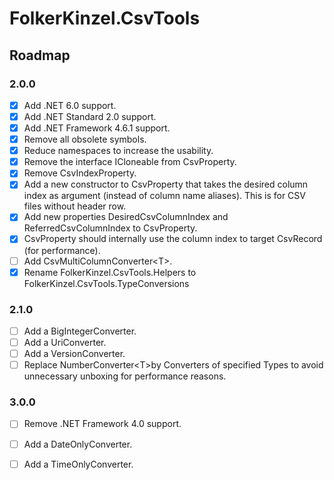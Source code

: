 ﻿# FolkerKinzel.CsvTools
## Roadmap

### 2.0.0
- [x] Add .NET 6.0 support.
- [x] Add .NET Standard 2.0 support.
- [x] Add .NET Framework 4.6.1 support.
- [x] Remove all obsolete symbols.
- [x] Reduce namespaces to increase the usability.
- [x] Remove the interface ICloneable from CsvProperty.
- [x] Remove CsvIndexProperty.
- [x] Add a new constructor to CsvProperty that takes the desired column index as argument (instead of
column name aliases). This is for CSV files without header row.
- [x] Add new properties DesiredCsvColumnIndex and ReferredCsvColumnIndex to CsvProperty.
- [x] CsvProperty should internally use the column index to target CsvRecord (for performance).
- [ ] Add CsvMultiColumnConverter&lt;T&gt;.
- [x] Rename FolkerKinzel.CsvTools.Helpers to FolkerKinzel.CsvTools.TypeConversions

### 2.1.0
- [ ] Add a BigIntegerConverter.
- [ ] Add a UriConverter.
- [ ] Add a VersionConverter.
- [ ] Replace NumberConverter&lt;T&gt;by Converters of specified Types to avoid unnecessary unboxing for performance reasons.

### 3.0.0
- [ ] Remove .NET Framework 4.0 support.
- [ ] Add a DateOnlyConverter.
- [ ] Add a TimeOnlyConverter.

